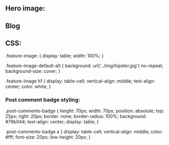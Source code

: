 ## Hero image:

<body class="blog">

<section class="feature-image feature-image-default-alt" data-type="background" data-speed="2">
  <h1 class="page-title">Blog</h1>
</section>



## CSS:

.feature-image: {
  display: table;
  width: 100%;
}

.feature-image-default-alt {
  background: url('../img/hipster.jpg') no-repeat;
  background-size: cover;
}

.feature-image h1 {
  display: table-cell;
  vertical-align: middle;
  text-align: center;
  color: white;
}


### Post comment badge styling:

.post-comments-badge {
  height: 70px;
  width: 70px;
  position: absolute;
  top: 25px;
  right: 20px;
  border: none;
  border-radius: 100%;
  background: #79b044;
  text-align: center;
  display: table;
}

.post-comments-badge a {
  display: table-cell;
  vertical-align: middle;
  color: #fff;
  font-size: 20px;
  line-height: 20px;
}
